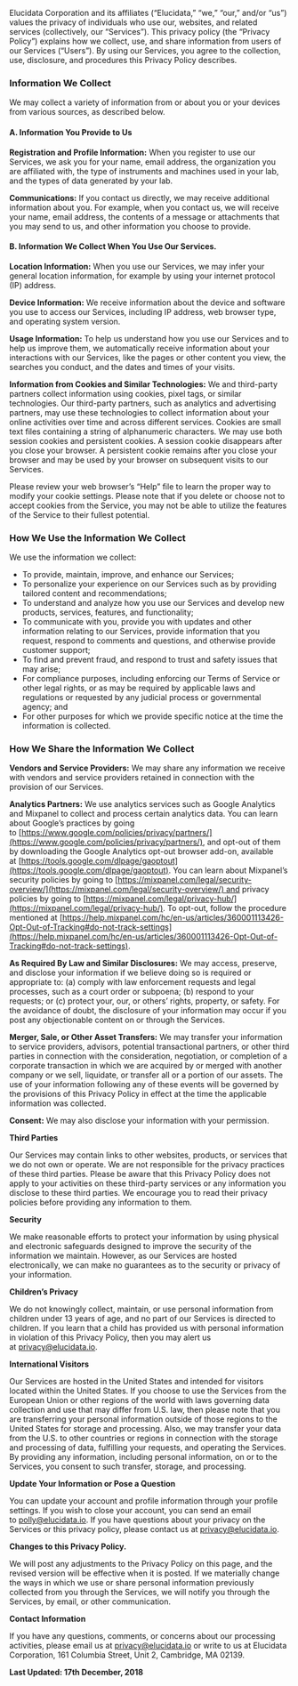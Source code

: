 
Elucidata Corporation and its affiliates (“Elucidata,” “we,” “our,” and/or “us”) values the privacy of individuals who use our, websites, and related services (collectively, our “Services”). This privacy policy (the “Privacy Policy”) explains how we collect, use, and share information from users of our Services (“Users”). By using our Services, you agree to the collection, use, disclosure, and procedures this Privacy Policy describes.

### Information We Collect

We may collect a variety of information from or about you or your devices from various sources, as described below.

#### A. Information You Provide to Us

**Registration and Profile Information:** When you register to use our Services, we ask you for your name, email address, the organization you are affiliated with, the type of instruments and machines used in your lab, and the types of data generated by your lab.

**Communications:** If you contact us directly, we may receive additional information about you. For example, when you contact us, we will receive your name, email address, the contents of a message or attachments that you may send to us, and other information you choose to provide.

#### B. Information We Collect When You Use Our Services.

**Location Information:** When you use our Services, we may infer your general location information, for example by using your internet protocol (IP) address.

**Device Information:** We receive information about the device and software you use to access our Services, including IP address, web browser type, and operating system version.

**Usage Information:** To help us understand how you use our Services and to help us improve them, we automatically receive information about your interactions with our Services, like the pages or other content you view, the searches you conduct, and the dates and times of your visits.

**Information from Cookies and Similar Technologies:** We and third-party partners collect information using cookies, pixel tags, or similar technologies. Our third-party partners, such as analytics and advertising partners, may use these technologies to collect information about your online activities over time and across different services. Cookies are small text files containing a string of alphanumeric characters. We may use both session cookies and persistent cookies. A session cookie disappears after you close your browser. A persistent cookie remains after you close your browser and may be used by your browser on subsequent visits to our Services.

Please review your web browser’s “Help” file to learn the proper way to modify your cookie settings. Please note that if you delete or choose not to accept cookies from the Service, you may not be able to utilize the features of the Service to their fullest potential.

### How We Use the Information We Collect

We use the information we collect:

*  To provide, maintain, improve, and enhance our Services;
*  To personalize your experience on our Services such as by providing tailored content and recommendations;
*  To understand and analyze how you use our Services and develop new products, services, features, and functionality;
*  To communicate with you, provide you with updates and other information relating to our Services, provide information that you request, respond to comments and questions, and otherwise provide customer support;
*  To find and prevent fraud, and respond to trust and safety issues that may arise;
*  For compliance purposes, including enforcing our Terms of Service or other legal rights, or as may be required by applicable laws and regulations or requested by any judicial process or governmental agency; and
*  For other purposes for which we provide specific notice at the time the information is collected.

###  How We Share the Information We Collect

**Vendors and Service Providers:** We may share any information we receive with vendors and service providers retained in connection with the provision of our Services.

**Analytics Partners:** We use analytics services such as Google Analytics and Mixpanel to collect and process certain analytics data. You can learn about Google’s practices by going to [https://www.google.com/policies/privacy/partners/](https://www.google.com/policies/privacy/partners/), and opt-out of them by downloading the Google Analytics opt-out browser add-on, available at [https://tools.google.com/dlpage/gaoptout](https://tools.google.com/dlpage/gaoptout). You can learn about Mixpanel’s security policies by going to [https://mixpanel.com/legal/security-overview/](https://mixpanel.com/legal/security-overview/) and privacy policies by going to [https://mixpanel.com/legal/privacy-hub/](https://mixpanel.com/legal/privacy-hub/). To opt-out, follow the procedure mentioned at [https://help.mixpanel.com/hc/en-us/articles/360001113426-Opt-Out-of-Tracking#do-not-track-settings](https://help.mixpanel.com/hc/en-us/articles/360001113426-Opt-Out-of-Tracking#do-not-track-settings).

**As Required By Law and Similar Disclosures:** We may access, preserve, and disclose your information if we believe doing so is required or appropriate to: (a) comply with law enforcement requests and legal processes, such as a court order or subpoena; (b) respond to your requests; or (c) protect your, our, or others’ rights, property, or safety. For the avoidance of doubt, the disclosure of your information may occur if you post any objectionable content on or through the Services.

**Merger, Sale, or Other Asset Transfers:** We may transfer your information to service providers, advisors, potential transactional partners, or other third parties in connection with the consideration, negotiation, or completion of a corporate transaction in which we are acquired by or merged with another company or we sell, liquidate, or transfer all or a portion of our assets. The use of your information following any of these events will be governed by the provisions of this Privacy Policy in effect at the time the applicable information was collected.

**Consent:** We may also disclose your information with your permission.

**Third Parties**

Our Services may contain links to other websites, products, or services that we do not own or operate. We are not responsible for the privacy practices of these third parties. Please be aware that this Privacy Policy does not apply to your activities on these third-party services or any information you disclose to these third parties. We encourage you to read their privacy policies before providing any information to them.

**Security**

We make reasonable efforts to protect your information by using physical and electronic safeguards designed to improve the security of the information we maintain. However, as our Services are hosted electronically, we can make no guarantees as to the security or privacy of your information.

**Children’s Privacy**

We do not knowingly collect, maintain, or use personal information from children under 13 years of age, and no part of our Services is directed to children. If you learn that a child has provided us with personal information in violation of this Privacy Policy, then you may alert us at [privacy@elucidata.io](mailto:privacy@elucidata.io?Subject=Regarding%20Violation%20of%20Privacy%20Policy).

**International Visitors**

Our Services are hosted in the United States and intended for visitors located within the United States. If you choose to use the Services from the European Union or other regions of the world with laws governing data collection and use that may differ from U.S. law, then please note that you are transferring your personal information outside of those regions to the United States for storage and processing. Also, we may transfer your data from the U.S. to other countries or regions in connection with the storage and processing of data, fulfilling your requests, and operating the Services. By providing any information, including personal information, on or to the Services, you consent to such transfer, storage, and processing.

**Update Your Information or Pose a Question**

You can update your account and profile information through your profile settings. If you wish to close your account, you can send an email to [polly@elucidata.io](mailto:polly@elucidata.io?Subject=Regarding%20Account%20Closure). If you have questions about your privacy on the Services or this privacy policy, please contact us at [privacy@elucidata.io](mailto:privacy@elucidata.io?Subject=Regarding%20Privacy%20Policy).

**Changes to this Privacy Policy.**

We will post any adjustments to the Privacy Policy on this page, and the revised version will be effective when it is posted. If we materially change the ways in which we use or share personal information previously collected from you through the Services, we will notify you through the Services, by email, or other communication.

**Contact Information**

If you have any questions, comments, or concerns about our processing activities, please email us at [privacy@elucidata.io](mailto:privacy@elucidata.io?Subject=General%20Query) or write to us at Elucidata Corporation, 161 Columbia Street, Unit 2, Cambridge, MA 02139.

 **Last Updated: 17th December, 2018**

